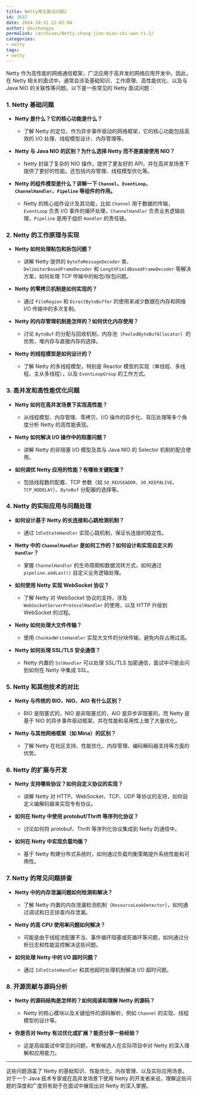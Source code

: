 ```yaml
---
title: Netty常见面试问题2
id: 1637
date: 2024-10-31 22:02:04
author: daichangya
permalink: /archives/Netty-chang-jian-mian-shi-wen-ti-2/
categories:
- netty
tags:
- netty
---
```


Netty 作为高性能的网络通信框架，广泛应用于高并发的网络应用开发中。因此，在 Netty 相关的面试中，通常会涉及基础知识、工作原理、高性能优化、以及与 Java NIO 的关联性等问题。以下是一些常见的 Netty 面试问题：

### 1\. **Netty 基础问题**

*   **Netty 是什么？它的核心功能是什么？**
    
    *   了解 Netty 的定位，作为异步事件驱动的网络框架，它的核心功能包括高效的 I/O 处理、线程模型设计、内存管理等。
*   **Netty 与 Java NIO 的区别？为什么选择 Netty 而不是直接使用 NIO？**
    
    *   Netty 封装了复杂的 NIO 操作，提供了更友好的 API，并在高并发场景下提供了更好的性能。还包括内存管理、线程模型优化等。
*   **Netty 的组件模型是什么？讲解一下 `Channel`、`EventLoop`、`ChannelHandler`、`Pipeline` 等组件的作用。**
    
    *   Netty 的核心组件设计及其功能，比如 `Channel` 用于数据的传输，`EventLoop` 负责 I/O 事件的循环处理，`ChannelHandler` 负责业务逻辑处理，`Pipeline` 是用于组织 `Handler` 的责任链。

### 2\. **Netty 的工作原理与实现**

*   **Netty 如何处理粘包和拆包问题？**
    
    *   讲解 Netty 提供的 `ByteToMessageDecoder` 类、`DelimiterBasedFrameDecoder` 和 `LengthFieldBasedFrameDecoder` 等解决方案，如何处理 TCP 传输中的粘包/拆包问题。
*   **Netty 的零拷贝机制是如何实现的？**
    
    *   通过 `FileRegion` 和 `DirectByteBuffer` 的使用来减少数据在内存和网络 I/O 传输中的多次复制。
*   **Netty 的内存管理机制是怎样的？如何优化内存使用？**
    
    *   讨论 `ByteBuf` 的分配与回收机制，内存池（`PooledByteBufAllocator`）的优势，堆内存与直接内存的选择。
*   **Netty 的线程模型是如何设计的？**
    
    *   了解 Netty 的多线程模型，特别是 Reactor 模型的实现（单线程、多线程、主从多线程），以及 `EventLoopGroup` 的工作方式。

### 3\. **高并发和高性能优化问题**

*   **Netty 如何在高并发场景下实现高性能？**
    
    *   从线程模型、内存管理、零拷贝、I/O 操作的异步化、背压处理等多个角度分析 Netty 的高性能表现。
*   **Netty 如何解决 I/O 操作中的阻塞问题？**
    
    *   讲解 Netty 的非阻塞 I/O 模型及其与 Java NIO 的 Selector 机制的配合使用。
*   **如何调优 Netty 应用的性能？有哪些关键配置？**
    
    *   包括线程数的配置、TCP 参数（如 `SO_REUSEADDR`、`SO_KEEPALIVE`、`TCP_NODELAY`）、`ByteBuf` 分配器的选择等。

### 4\. **Netty 的实际应用与问题处理**

*   **如何设计基于 Netty 的长连接和心跳检测机制？**
    
    *   通过 `IdleStateHandler` 实现心跳机制，保证长连接的稳定性。
*   **Netty 中的 `ChannelHandler` 是如何工作的？如何设计和实现自定义的 `Handler`？**
    
    *   掌握 `ChannelHandler` 的生命周期和数据流转方式，如何通过 `pipeline.addLast()` 自定义业务逻辑处理。
*   **如何使用 Netty 实现 WebSocket 协议？**
    
    *   了解 Netty 对 WebSocket 协议的支持，涉及 `WebSocketServerProtocolHandler` 的使用，以及 HTTP 升级到 WebSocket 的过程。
*   **Netty 如何处理大文件传输？**
    
    *   使用 `ChunkedWriteHandler` 实现大文件的分块传输，避免内存占用过高。
*   **Netty 如何处理 SSL/TLS 安全通信？**
    
    *   Netty 内置的 `SslHandler` 可以处理 SSL/TLS 加密通信，面试中可能会问到如何在 Netty 中集成 SSL。

### 5\. **Netty 和其他技术的对比**

*   **Netty 与传统的 BIO、NIO、AIO 有什么区别？**
    
    *   BIO 是阻塞式的，NIO 是非阻塞式的，AIO 是异步非阻塞的，而 Netty 是基于 NIO 的异步事件驱动框架，并在性能和易用性上做了大量优化。
*   **Netty 与其他网络框架（如 Mina）的区别？**
    
    *   了解 Netty 在社区支持、性能优化、内存管理、编码解码器支持等方面的优势。

### 6\. **Netty 的扩展与开发**

*   **Netty 支持哪些协议？如何自定义协议的实现？**
    
    *   讲解 Netty 对 HTTP、WebSocket、TCP、UDP 等协议的支持，如何自定义编解码器来实现专有协议。
*   **如何在 Netty 中使用 protobuf/Thrift 等序列化协议？**
    
    *   讨论如何将 protobuf、Thrift 等序列化协议集成到 Netty 的通信中。
*   **如何在 Netty 中实现负载均衡？**
    
    *   基于 Netty 构建分布式系统时，如何通过负载均衡策略提升系统性能和可用性。

### 7\. **Netty 的常见问题排查**

*   **Netty 中的内存泄漏问题如何检测和解决？**
    
    *   了解 Netty 内置的内存泄漏检测机制（`ResourceLeakDetector`），如何通过调试和日志排查内存泄漏。
*   **Netty 的高 CPU 使用率问题如何解决？**
    
    *   可能是由于线程池配置不当、事件循环阻塞或死循环等问题，如何通过分析日志和性能监控解决这些问题。
*   **如何处理 Netty 中的 I/O 超时问题？**
    
    *   通过 `IdleStateHandler` 和其他超时处理机制解决 I/O 超时问题。

### 8\. **开源贡献与源码分析**

*   **Netty 的源码结构是怎样的？如何阅读和理解 Netty 的源码？**
    
    *   Netty 的核心模块以及关键组件的源码解析，例如 `Channel` 的实现、线程模型的设计等。
*   **你是否对 Netty 有过优化或扩展？能否分享一些经验？**
    
    *   这是高级面试中常见的问题，考察候选人在实际项目中对 Netty 的深入理解和应用能力。

* * *

这些问题涵盖了 Netty 的基础知识、性能优化、内存管理、以及实际应用场景。对于一个 Java 技术专家或在高并发场景下使用 Netty 的开发者来说，理解这些问题的深度和广度将有助于在面试中展现出对 Netty 的深入掌握。